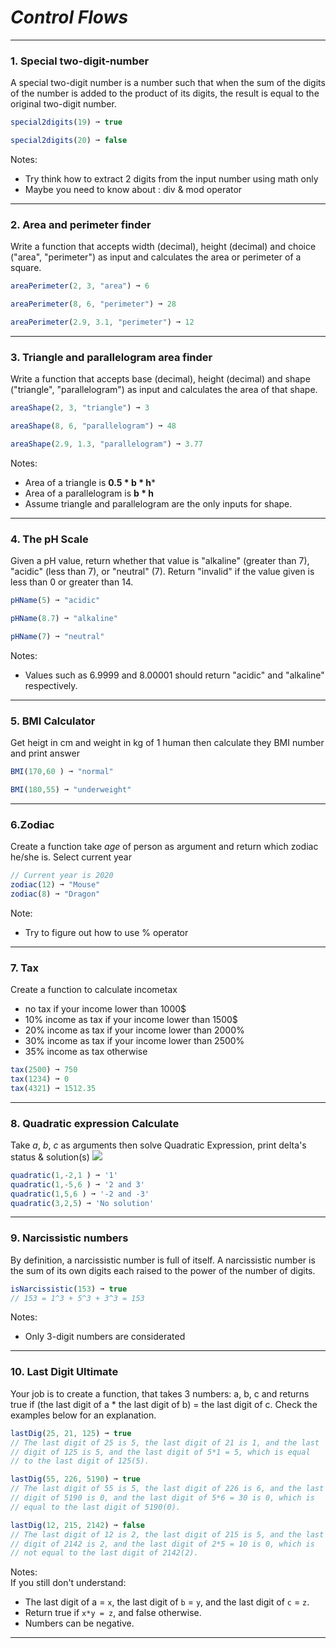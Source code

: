 # **_Control Flows_** 

---

### 1. Special two-digit-number
A special two-digit number is a number such that when the sum of the digits of the number is added to the product of its digits, the result is equal to the original two-digit number.
```js
special2digits(19) ➞ true

special2digits(20) ➞ false

```
Notes:
- Try think how to extract 2 digits from the input number using math only
- Maybe you need to know about : div & mod operator

---

### 2. Area and perimeter finder
Write a function that accepts width (decimal), height (decimal) and choice ("area", "perimeter") as input and calculates the area or perimeter of a square.

```js
areaPerimeter(2, 3, "area") ➞ 6

areaPerimeter(8, 6, "perimeter") ➞ 28

areaPerimeter(2.9, 3.1, "perimeter") ➞ 12
```

---

### 3. Triangle and parallelogram area finder
Write a function that accepts base (decimal), height (decimal) and shape ("triangle", "parallelogram") as input and calculates the area of that shape.

```js
areaShape(2, 3, "triangle") ➞ 3

areaShape(8, 6, "parallelogram") ➞ 48

areaShape(2.9, 1.3, "parallelogram") ➞ 3.77
```
Notes:  
- Area of a triangle is **0.5 * b * h*** 
- Area of a parallelogram is **b * h**
- Assume triangle and parallelogram are the only inputs for shape.  

---

### 4. The pH Scale

Given a pH value, return whether that value is "alkaline" (greater than 7), "acidic" (less than 7), or "neutral" (7). Return "invalid" if the value given is less than 0 or greater than 14.

```js
pHName(5) ➞ "acidic"

pHName(8.7) ➞ "alkaline"

pHName(7) ➞ "neutral"
```

Notes:
- Values such as 6.9999 and 8.00001 should return "acidic" and "alkaline" respectively.

---

### 5. BMI Calculator

Get heigt in cm and weight in kg of 1 human then calculate they BMI number and print answer

```js
BMI(170,60 ) ➞ "normal"

BMI(180,55) ➞ "underweight"

```

---

### 6.Zodiac
Create a function take *age* of person as argument and return which zodiac he/she is. Select current year

```js
// Current year is 2020
zodiac(12) ➞ "Mouse"
zodiac(8) ➞ "Dragon"

```
Note:
- Try to figure out how to use % operator

---

### 7. Tax
Create a function to calculate incometax
- no tax if your income lower than 1000$
- 10% income as tax if your income lower than 1500$
- 20% income as tax if your income lower than 2000%
- 30% income as tax if your income lower than 2500%
- 35% income as tax otherwise
```javascript
tax(2500) ➞ 750
tax(1234) ➞ 0
tax(4321) ➞ 1512.35
```

---

### 8. Quadratic expression Calculate
Take *a*, *b*, *c* as arguments then solve Quadratic Expression, print delta's status & solution(s)
<img src="https://www.gstatic.com/education/formulas/images_long_sheet/en/quadratic_equation.svg">

```js
quadratic(1,-2,1 ) ➞ '1'
quadratic(1,-5,6 ) ➞ '2 and 3'
quadratic(1,5,6 ) ➞ '-2 and -3'
quadratic(3,2,5) ➞ 'No solution'
```

--- 

### 9. Narcissistic numbers
By definition, a narcissistic number is full of itself. A narcissistic number is the sum of its own digits each raised to the power of the number of digits.

```js
isNarcissistic(153) ➞ true
// 153 = 1^3 + 5^3 + 3^3 = 153
```
Notes:
- Only 3-digit numbers are considerated

---

### 10. Last Digit Ultimate
Your job is to create a function, that takes 3 numbers: a, b, c and returns true if (the last digit of a \* the last digit of b) = the last digit of c. Check the examples below for an explanation.

```js
lastDig(25, 21, 125) ➞ true
// The last digit of 25 is 5, the last digit of 21 is 1, and the last
// digit of 125 is 5, and the last digit of 5*1 = 5, which is equal
// to the last digit of 125(5).

lastDig(55, 226, 5190) ➞ true
// The last digit of 55 is 5, the last digit of 226 is 6, and the last
// digit of 5190 is 0, and the last digit of 5*6 = 30 is 0, which is
// equal to the last digit of 5190(0).

lastDig(12, 215, 2142) ➞ false
// The last digit of 12 is 2, the last digit of 215 is 5, and the last
// digit of 2142 is 2, and the last digit of 2*5 = 10 is 0, which is
// not equal to the last digit of 2142(2).

```

Notes:  
If you still don't understand:  
- The last digit of a = `x`, the last digit of `b` = `y`, and the last digit of `c` = `z`.
- Return true if `x*y = z`, and false otherwise.  
- Numbers can be negative.

---
